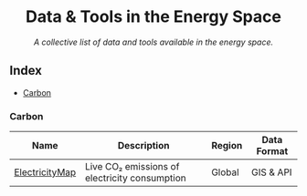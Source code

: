 <div align="center">
    <h1>Data & Tools in the Energy Space</h1>
    <i>A collective list of data and tools available in the energy space.</i>
</div>

## Index

* [Carbon](#carbon)

### Carbon
Name | Description | Region | Data Format |
|---|---|---|---|
| [ElectricityMap](https://app.electricitymap.org/map) | Live CO₂ emissions of electricity consumption | Global | GIS & API |
